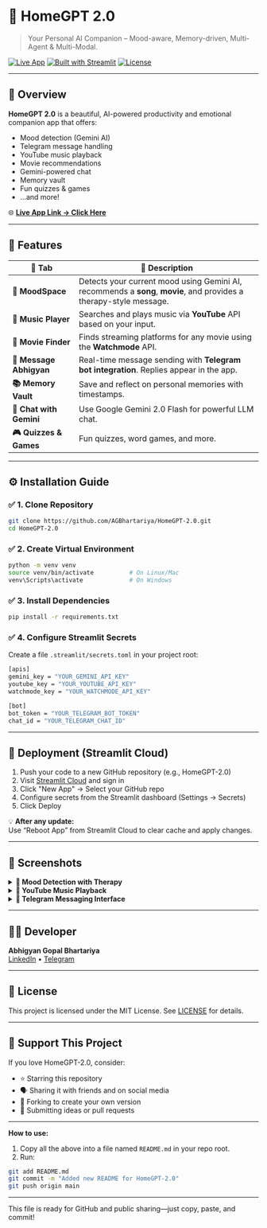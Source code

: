 # 🏡 HomeGPT 2.0

> Your Personal AI Companion – Mood-aware, Memory-driven, Multi-Agent & Multi-Modal.

[![Live App](https://img.shields.io/badge/🚀_Try_Live_App-Streamlit-success?style=for-the-badge)](https://homegpt-20-4eet6dswrhuux7xgvhucwa.streamlit.app/)
[![Built with Streamlit](https://img.shields.io/badge/Made%20with-Streamlit-blueviolet?style=for-the-badge&logo=streamlit)](https://streamlit.io)
[![License](https://img.shields.io/github/license/AGBhartariya/HomeGPT-2.0?style=for-the-badge)](LICENSE)

---

## 🌟 Overview

**HomeGPT 2.0** is a beautiful, AI-powered productivity and emotional companion app that offers:
- Mood detection (Gemini AI)
- Telegram message handling
- YouTube music playback
- Movie recommendations
- Gemini-powered chat
- Memory vault
- Fun quizzes & games
- ...and more!

🌐 [**Live App Link → Click Here**](https://homegpt-20-4eet6dswrhuux7xgvhucwa.streamlit.app/)

---

## 🧠 Features

| 🔹 Tab                 | 💬 Description                                                                                  |
|------------------------|-----------------------------------------------------------------------------------------------|
| **🧘 MoodSpace**       | Detects your current mood using Gemini AI, recommends a **song**, **movie**, and provides a therapy-style message. |
| **🎵 Music Player**    | Searches and plays music via **YouTube** API based on your input.                             |
| **🍿 Movie Finder**    | Finds streaming platforms for any movie using the **Watchmode** API.                          |
| **💌 Message Abhigyan**| Real-time message sending with **Telegram bot integration**. Replies appear in the app.        |
| **📚 Memory Vault**    | Save and reflect on personal memories with timestamps.                                         |
| **🤖 Chat with Gemini**| Use Google Gemini 2.0 Flash for powerful LLM chat.                                             |
| **🎮 Quizzes & Games** | Fun quizzes, word games, and more.                                                            |                                      |

---

## ⚙️ Installation Guide

### ✅ 1. Clone Repository
```bash
git clone https://github.com/AGBhartariya/HomeGPT-2.0.git
cd HomeGPT-2.0
```

### ✅ 2. Create Virtual Environment
```bash
python -m venv venv
source venv/bin/activate          # On Linux/Mac
venv\Scripts\activate             # On Windows
```


### ✅ 3. Install Dependencies
```bash
pip install -r requirements.txt
```

### ✅ 4. Configure Streamlit Secrets

Create a file `.streamlit/secrets.toml` in your project root:

```bash
[apis]
gemini_key = "YOUR_GEMINI_API_KEY"
youtube_key = "YOUR_YOUTUBE_API_KEY"
watchmode_key = "YOUR_WATCHMODE_API_KEY"

[bot]
bot_token = "YOUR_TELEGRAM_BOT_TOKEN"
chat_id = "YOUR_TELEGRAM_CHAT_ID"
```


---

## 🚀 Deployment (Streamlit Cloud)

1. Push your code to a new GitHub repository (e.g., HomeGPT-2.0)
2. Visit [Streamlit Cloud](https://share.streamlit.io) and sign in
3. Click "New App" → Select your GitHub repo
4. Configure secrets from the Streamlit dashboard (Settings → Secrets)
5. Click Deploy

💡 **After any update:**  
Use “Reboot App” from Streamlit Cloud to clear cache and apply changes.

---

## 📸 Screenshots

<details>
  <summary><b>🧘 Mood Detection with Therapy</b></summary>
  <img src="assets/moodspace.png" width="100%">
</details>

<details>
  <summary><b>🎵 YouTube Music Playback</b></summary>
  <img src="assets/music.png" width="100%">
</details>

<details>
  <summary><b>💌 Telegram Messaging Interface</b></summary>
  <img src="assets/telegram_tab.png" width="100%">
</details>

---

## 👨‍💻 Developer

**Abhigyan Gopal Bhartariya**  
[LinkedIn](#) • [Telegram](#)

---

## 📄 License

This project is licensed under the MIT License. See [LICENSE](LICENSE) for details.

---

## 🙌 Support This Project

If you love HomeGPT-2.0, consider:

- ⭐ Starring this repository
- 🗣 Sharing it with friends and on social media
- 👀 Forking to create your own version
- 🧠 Submitting ideas or pull requests

---

**How to use:**

1. Copy all the above into a file named `README.md` in your repo root.
2. Run:
```bash
git add README.md
git commit -m "Added new README for HomeGPT-2.0"
git push origin main
```

---

This file is ready for GitHub and public sharing—just copy, paste, and commit!



